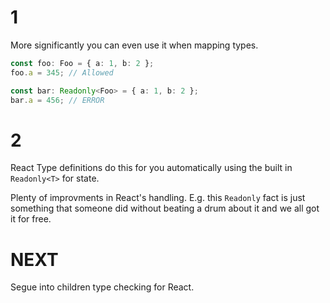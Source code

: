 # 1
More significantly you can even use it when mapping types. 

```ts
const foo: Foo = { a: 1, b: 2 };
foo.a = 345; // Allowed

const bar: Readonly<Foo> = { a: 1, b: 2 };
bar.a = 456; // ERROR
```

# 2
React Type definitions do this for you automatically using the built in `Readonly<T>` for state. 

Plenty of improvments in React's handling. E.g. this `Readonly` fact is just something that someone did without beating a drum about it and we all got it for free.

# NEXT
Segue into children type checking for React.

